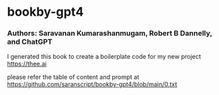 # bookby-gpt4

### Authors: Saravanan Kumarashanmugam, Robert B Dannelly, and ChatGPT

I generated this book to create a boilerplate code for my new project https://thee.ai

please refer the table of content and prompt at https://github.com/saranscript/bookby-gpt4/blob/main/0.txt
